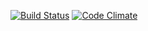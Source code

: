 [![Build Status](https://travis-ci.org/Mavai/Ratebeer.png)](https://travis-ci.org/Mavai/Ratebeer)
[![Code Climate](https://codeclimate.com/github/Mavai/Ratebeer.png)](https://codeclimate.com/github/Mavai/Ratebeer)

